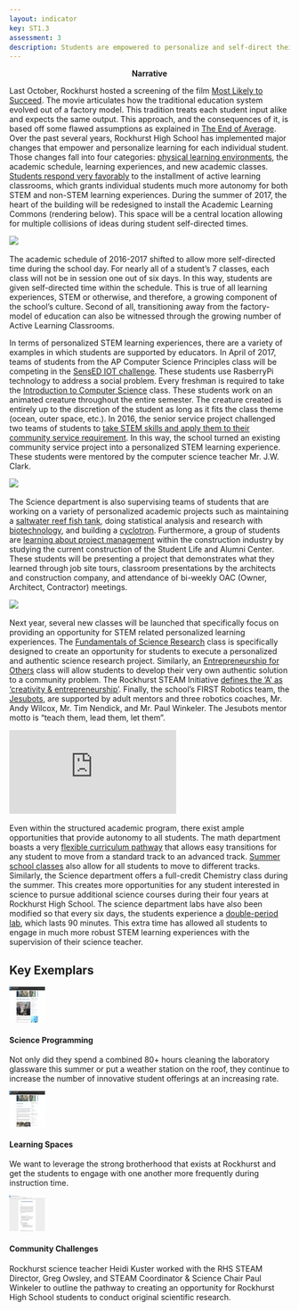 ```yaml
---
layout: indicator
key: ST1.3
assessment: 3
description: Students are empowered to personalize and self-direct their STEM learning experiences supported by STEM educators who facilitate their learning.
---
```

<p align="center">
<b>Narrative</b>
</p>

Last October, Rockhurst hosted a screening of the film [Most Likely to Succeed](http://steam.rockhursths.edu/2016/10/06/MLTS.html). The movie articulates how the traditional education system evolved out of a factory model. This tradition treats each student input alike and expects the same output. This approach, and the consequences of it, is based off some flawed assumptions as explained in [The End of Average](http://www.toddrose.com/endofaverage/). Over the past several years, Rockhurst High School has implemented major changes that empower and personalize learning for each individual student.  Those changes fall into four categories: [physical learning environments](https://youtu.be/NQZR4IjBjlg), the academic schedule, learning experiences, and new academic classes. [Students respond very favorably](http://steam.rockhursths.edu/2016/05/09/Perceptions-of-the-Active-Learning-Classrooms.html) to the installment of active learning classrooms, which grants individual students much more autonomy for both STEM and non-STEM learning experiences. During the summer of 2017, the heart of the building will be redesigned to install the Academic Learning Commons (rendering below). This space will be a central location allowing for multiple collisions of ideas during student self-directed times.

<div class="flex-wrapper">
  <img src="{{ site.baseurl }}/img/indicators/st1.3a.jpg">
</div>

The academic schedule of 2016-2017 shifted to allow more self-directed time during the school day. For nearly all of a student’s 7 classes, each class will not be in session one out of six days. In this way, students are given self-directed time within the schedule. This is true of all learning experiences, STEM or otherwise, and therefore, a growing component of the school’s culture. Second of all, transitioning away from the factory-model of education can also be witnessed through the growing number of Active Learning Classrooms. 

In terms of personalized STEM learning experiences, there are a variety of examples in which students are supported by educators. In April of 2017, teams of students from the AP Computer Science Principles class will be competing in the [SensED IOT challenge](http://www.kcsocialinnovation.org/sensed/). These students use RasberryPi technology to address a social problem. Every freshman is required to take the [Introduction to Computer Science](http://steam.rockhursths.edu/2016/07/01/Intro-to-CS-Down.html) class. These students work on an animated creature throughout the entire semester. The creature created is entirely up to the discretion of the student as long as it fits the class theme (ocean, outer space, etc.). In 2016, the senior service project challenged two teams of students to [take STEM skills and apply them to their community service requirement](http://steam.rockhursths.edu/2016/02/16/Service-Learning-at-Don-Bosco.html). In this way, the school turned an existing community service project into a personalized STEM learning experience. These students were mentored by the computer science teacher Mr. J.W. Clark.

<div class="flex-wrapper">
  <img src="{{ site.baseurl }}/img/team-of-eight.jpg">
</div>

The Science department is also supervising teams of students that are working on a variety of personalized academic projects such as maintaining a [saltwater reef fish tank](http://steam.rockhursths.edu/2017/02/11/Learning-to-lead-from-a-Reef-Tank.html), doing statistical analysis and research with [biotechnology](http://steam.rockhursths.edu/2017/02/22/BioTech.html), and building a [cyclotron](http://steam.rockhursths.edu/2017/03/08/First-Cyclotron-in-KC.html). Furthermore, a group of students are [learning about project management](http://steam.rockhursths.edu/2017/02/12/Building-Engineers-from-the-ground-up.html) within the construction industry by studying the current construction of the Student Life and Alumni Center. These students will be presenting a project that demonstrates what they learned through job site tours, classroom presentations by the architects and construction company, and attendance of bi-weekly OAC (Owner, Architect, Contractor) meetings. 

<div class="flex-wrapper">
  <img src="{{ site.baseurl }}/img/JE-Dunn-Inside.jpg">
</div>


Next year, several new classes will be launched that specifically focus on providing an opportunity for STEM related personalized learning experiences. The [Fundamentals of Science Research](https://docs.google.com/document/d/14B8LvJySYbBbJaVf3koHQjMEQvKbGGYjQpxeDrP3UOc/edit?usp=sharing) class is specifically designed to create an opportunity for students to execute a personalized and authentic science research project. Similarly, an [Entrepreneurship for Others](https://docs.google.com/document/d/1B1e-yc6cW-f6wbA_ommghdK-12c5ZJeq8EKatUq9VE4/edit?usp=sharing) class will allow students to develop their very own authentic solution to a community problem. The Rockhurst STEAM Initiative [defines the ‘A’ as ‘creativity & entrepreneurship’](http://steam.rockhursths.edu/2015/06/07/Why-Put-the-A-in-STEAM.html). Finally, the school’s FIRST Robotics team, the [Jesubots](http://steam.rockhursths.edu/2015/10/15/Gearing-Up-For-Competitive-Robotics.html), are supported by adult mentors and three robotics coaches, Mr. Andy Wilcox, Mr. Tim Nendick, and Mr. Paul Winkeler. The Jesubots mentor motto is “teach them, lead them, let them”. 

<div class="embed-container">
<iframe src="https://www.youtube.com/embed/uolP7nc644w" frameborder="0" allowfullscreen></iframe>
</div>

Even within the structured academic program, there exist ample opportunities that provide autonomy to all students. The math department boasts a very [flexible curriculum pathway](https://drive.google.com/file/d/0B1-JIRrX_4I5ODdCLW5xZEN5c3M/view?usp=sharing) that allows easy transitions for any student to move from a standard track to an advanced track. [Summer school classes](https://www.rockhursths.edu/academics---summer-school-and-camps) also allow for all students to move to different tracks. Similarly, the Science department offers a full-credit Chemistry class during the summer. This creates more opportunities for any student interested in science to pursue additional science courses during their four years at Rockhurst High School. The science department labs have also been modified so that every six days, the students experience a [double-period lab](http://steam.rockhursths.edu/2017/01/26/Increasing-Laboratory-Time.html), which lasts 90 minutes. This extra time has allowed all students to engage in much more robust STEM learning experiences with the supervision of their science teacher.

## Key Exemplars

<div class="media well">
  <div class="media-left">
    <a href="http://steam.rockhursths.edu/2017/03/05/Science-Department-is-blasting-off.html">
      <img class="media-object" src="/img/64/st1.2a.jpg">
    </a>
  </div>
  <div class="media-body">
    <h4 class="media-heading">Science Programming</h4>
    <p>Not only did they spend a combined 80+ hours cleaning the laboratory glassware this summer or put a weather station on the roof, they continue to increase the number of innovative student offerings at an increasing rate.</p>
  </div>
</div>

<div class="media well">
  <div class="media-left">
    <a href="http://steam.rockhursths.edu/active-learning/">
      <img class="media-object" src="/img/64/st1.2b.jpg">
    </a>
  </div>
  <div class="media-body">
    <h4 class="media-heading">Learning Spaces</h4>
    <p>We want to leverage the strong brotherhood that exists at Rockhurst and get the students to engage with one another more frequently during instruction time.</p>
  </div>
</div>

<div class="media well">
  <div class="media-left">
    <a href="http://steam.rockhursths.edu/2017/02/27/Community-Challenges.html">
      <img class="media-object" src="/img/64/st1.2c.jpg">
    </a>
  </div>
  <div class="media-body">
    <h4 class="media-heading">Community Challenges</h4>
    <p>Rockhurst science teacher Heidi Kuster worked with the RHS STEAM Director, Greg Owsley, and STEAM Coordinator & Science Chair Paul Winkeler to outline the pathway to creating an opportunity for Rockhurst High School students to conduct original scientific research.</p>
  </div>
</div>
